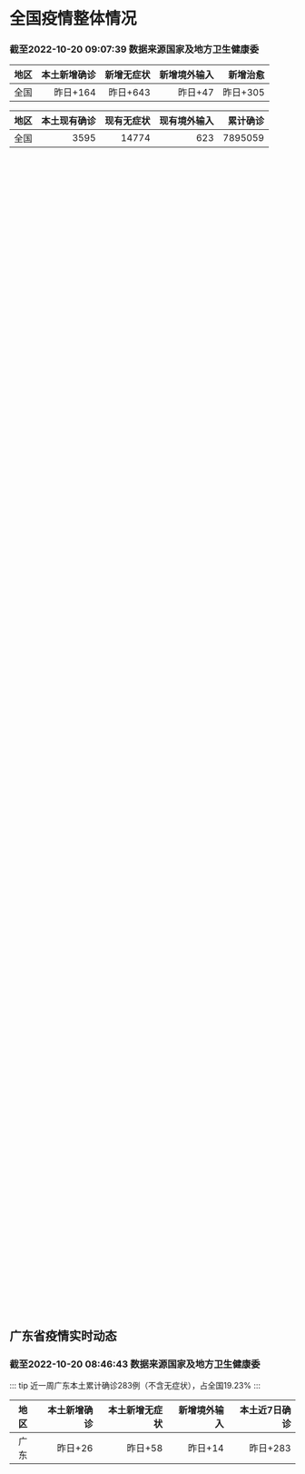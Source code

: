 
# 全国疫情整体情况
### 截至2022-10-20 09:07:39 数据来源国家及地方卫生健康委

|地区|本土新增确诊|新增无症状|新增境外输入|新增治愈|
|:--:|---:|---:|---:|---:|
|全国|昨日+164|昨日+643|昨日+47|昨日+305|

|地区|本土现有确诊|现有无症状|现有境外输入|累计确诊|
|:--:|---:|---:|---:|---:|
|全国|3595|14774|623|7895059|

<ChinaMap :dataList="dataList" :title="title"/>

<div id="chinaDayModify" style="width:100%;height:500px;margin-bottom:10px;"></div>
<div id="chinaAddHistoryData" style="width:100%;height:500px;margin-bottom:10px;"></div>
<div id="chinaNowHistoryData" style="width:100%;height:500px;margin-bottom:10px;"></div>
<div id="chinaTotalHistoryData" style="width:100%;height:500px;margin-bottom:10px;"></div>


## 广东省疫情实时动态
### 截至2022-10-20 08:46:43 数据来源国家及地方卫生健康委

::: tip 近一周广东本土累计确诊283例（不含无症状），占全国19.23%
:::

|地区|本土新增确诊|本土新增无症状|新增境外输入|本土近7日确诊|
|:--:|---:|---:|---:|---:|
|广东|昨日+26|昨日+58|昨日+14|昨日+283|

<div id="guangdongModify" style="width:100%;height:500px;margin-bottom:10px;"></div>
<div id="guangdongTotalHistory" style="width:100%;height:500px;margin-bottom:10px;"></div>
<div id="guangzhouModifyHistory" style="width:100%;height:500px;margin-bottom:10px;"></div>


<script>
import * as echarts from 'echarts'
export default {
  data(){
    return {
      title: '新增本土确诊',
      dataList: [{name: '台湾', value: 0, addList: []},{name: '香港', value: 0, addList: []},{name: '湖北', value: 0, addList: []},{name: '上海', value: 0, addList: []},{name: '吉林', value: 0, addList: []},{name: '广东', value: 26, addList: [{name: '深圳', num: 10},{name: '佛山', num: 8},{name: '广州', num: 6},{name: '东莞', num: 1},{name: '揭阳', num: 1},]},{name: '海南', value: 0, addList: []},{name: '四川', value: 4, addList: [{name: '广元', num: 4},]},{name: '福建', value: 1, addList: [{name: '龙岩', num: 1},]},{name: '北京', value: 14, addList: [{name: '朝阳', num: 6},{name: '未公布来源', num: 2},{name: '海淀', num: 2},{name: '西城', num: 1},]},{name: '内蒙古', value: 29, addList: [{name: '呼和浩特', num: 9},{name: '赤峰', num: 7},{name: '包头', num: 4},{name: '呼伦贝尔', num: 4},{name: '鄂尔多斯', num: 3},]},{name: '陕西', value: 25, addList: [{name: '汉中', num: 17},{name: '西安', num: 6},{name: '渭南', num: 1},{name: '咸阳', num: 1},]},{name: '浙江', value: 8, addList: [{name: '宁波', num: 6},{name: '台州', num: 2},]},{name: '黑龙江', value: 0, addList: []},{name: '河南', value: 7, addList: [{name: '郑州', num: 7},]},{name: '山东', value: 0, addList: []},{name: '云南', value: 2, addList: [{name: '德宏州', num: 2},]},{name: '江苏', value: 11, addList: [{name: '南京', num: 8},{name: '泰州', num: 1},{name: '南通', num: 1},{name: '连云港', num: 1},]},{name: '天津', value: 3, addList: [{name: '静海区', num: 3},]},{name: '广西', value: 1, addList: [{name: '南宁', num: 1},]},{name: '河北', value: 0, addList: []},{name: '辽宁', value: 1, addList: [{name: '抚顺', num: 1},]},{name: '新疆', value: 6, addList: [{name: '乌鲁木齐', num: 4},{name: '伊犁哈萨克自治州', num: 2},]},{name: '湖南', value: 7, addList: [{name: '怀化', num: 3},{name: '邵阳', num: 2},{name: '永州', num: 1},{name: '衡阳', num: 1},]},{name: '安徽', value: 0, addList: []},{name: '江西', value: 0, addList: []},{name: '西藏', value: 1, addList: [{name: '拉萨', num: 1},]},{name: '甘肃', value: 0, addList: []},{name: '重庆', value: 6, addList: [{name: '江津区', num: 5},{name: '巴南区', num: 1},]},{name: '贵州', value: 0, addList: []},{name: '山西', value: 12, addList: [{name: '大同', num: 5},{name: '运城', num: 3},{name: '临汾', num: 3},{name: '太原', num: 1},]},{name: '澳门', value: 0, addList: []},{name: '青海', value: 0, addList: []},{name: '宁夏', value: 0, addList: []},{name: '南海诸岛', value: 0, addList: []}]
    }
  },
  mounted () {
    this.chartChDay = echarts.init(document.getElementById("chinaDayModify"), "dark")
,this.chartChAdd = echarts.init(document.getElementById("chinaAddHistoryData"), "dark")
,this.chartChNow = echarts.init(document.getElementById("chinaNowHistoryData"), "dark")
,this.chartChTotal = echarts.init(document.getElementById("chinaTotalHistoryData"), "dark")
,this.chartGdMod = echarts.init(document.getElementById("guangdongModify"), "dark")
,this.chartGdTotal = echarts.init(document.getElementById("guangdongTotalHistory"), "dark")
,this.chartGzMod = echarts.init(document.getElementById("guangzhouModifyHistory"), "dark")


    const option_gd_mod = {
      title: {
        text: '广东疫情新增趋势（人）'
      },
      tooltip: {
        trigger: 'axis'
      },
      legend: {
        data: ['本土新增确诊', '本土新增无症状', '新增境外输入']
      },
      grid: {
        left: '3%',
        right: '4%',
        bottom: '3%',
        containLabel: true
      },
      toolbox: {
        feature: {
          saveAsImage: {}
        }
      },
      xAxis: {
        type: 'category',
        boundaryGap: false,
        data: ["08.22","08.23","08.24","08.25","08.26","08.27","08.28","08.29","08.30","08.31","09.01","09.02","09.03","09.04","09.05","09.06","09.07","09.08","09.09","09.10","09.11","09.12","09.13","09.14","09.15","09.16","09.17","09.18","09.19","09.20","09.21","09.22","09.23","09.24","09.25","09.26","09.27","09.28","09.29","09.30","10.01","10.02","10.03","10.04","10.05","10.06","10.07","10.08","10.09","10.10","10.11","10.12","10.13","10.14","10.15","10.16","10.17","10.18","10.19",]
      },
      yAxis: {
        type: 'value'
      },
      series: [
        {
          name: '本土新增确诊',
          type: 'line',
          stack: 'Total',
          smooth: true,
          data: [7,17,4,4,6,13,10,24,25,40,55,65,79,63,43,42,27,36,26,15,17,7,6,5,5,3,2,1,0,3,1,2,5,6,7,12,4,18,16,22,17,19,27,34,37,41,47,34,31,38,43,36,53,60,35,23,36,50,26,]
        },
        {
          name: '本土新增无症状',
          type: 'line',
          stack: 'Total',
          smooth: true,
          data: [1,5,2,4,2,4,3,12,21,34,41,40,24,26,17,18,12,28,6,10,11,4,3,4,1,1,1,2,1,2,2,4,0,0,5,5,2,5,15,21,10,24,16,24,27,34,27,21,24,25,11,17,21,29,29,38,61,48,58,]
        },
        {
          name: '新增境外输入',
          type: 'line',
          stack: 'Total',
          smooth: true,
          data: [17,13,16,18,15,19,12,11,10,13,16,17,18,16,16,19,6,16,23,19,21,12,11,8,10,15,7,11,15,12,13,14,15,12,19,14,15,21,15,11,29,11,19,18,19,27,10,14,27,27,14,17,15,24,18,18,11,12,14,]
        }
      ]
    };

    const option_gd_total = {
      title: {
        text: '广东疫情概览（人）'
      },
      tooltip: {
        trigger: 'axis'
      },
      legend: {
        data: ['累计确诊', '累计治愈']
      },
      grid: {
        left: '3%',
        right: '4%',
        bottom: '3%',
        containLabel: true
      },
      toolbox: {
        feature: {
          saveAsImage: {}
        }
      },
      xAxis: {
        type: 'category',
        boundaryGap: false,
        data: ["08.22","08.23","08.24","08.25","08.26","08.27","08.28","08.29","08.30","08.31","09.01","09.02","09.03","09.04","09.05","09.06","09.07","09.08","09.09","09.10","09.11","09.12","09.13","09.14","09.15","09.16","09.17","09.18","09.19","09.20","09.21","09.22","09.23","09.24","09.25","09.26","09.27","09.28","09.29","09.30","10.01","10.02","10.03","10.04","10.05","10.06","10.07","10.08","10.09","10.10","10.11","10.12","10.13","10.14","10.15","10.16","10.17","10.18","10.19",]
      },
      yAxis: {
        type: 'value'
      },
      series: [
        {
          name: '累计确诊',
          type: 'line',
          stack: 'Total',
          smooth: true,
          data: [8751,8781,8801,8822,8844,8879,8898,8933,8968,9021,9092,9174,9271,9350,9413,9474,9507,9559,9608,9642,9680,9699,9716,9729,9744,9762,9771,9783,9798,9813,9827,9843,9863,9881,9905,9931,9950,9991,10022,10055,10101,10131,10177,10229,10285,10353,10410,10458,10516,10581,10638,10691,10759,10843,10896,10947,10994,11056,11106,]
        },
        {
          name: '累计治愈',
          type: 'line',
          stack: 'Total',
          smooth: true,
          data: [8343,8367,8399,8430,8470,8507,8529,8561,8591,8620,8641,8671,8708,8725,8744,8775,8804,8831,8855,8888,8923,8959,9011,9075,9140,9140,9140,9140,9140,9140,9140,9529,9529,9529,9529,9529,9529,9529,9529,9529,9529,9529,9529,9529,9529,9877,9877,9877,9972,10007,10048,10091,10127,10127,10127,10178,10239,10298,10298,]
        }
      ]
    };

    const option_gz_mod = {
      title: {
        text: '广州疫情新增趋势（人）'
      },
      tooltip: {
        trigger: 'axis'
      },
      legend: {
        data: ['本土新增确诊', '本土新增无症状']
      },
      grid: {
        left: '3%',
        right: '4%',
        bottom: '3%',
        containLabel: true
      },
      toolbox: {
        feature: {
          saveAsImage: {}
        }
      },
      xAxis: {
        type: 'category',
        boundaryGap: false,
        data: ["0822","0823","0824","0825","0826","0827","0828","0829","0830","0831","0901","0902","0903","0904","0905","0906","0907","0908","0909","0910","0911","0912","0913","0914","0915","0916","0917","0918","0919","0920","0921","0922","0923","0924","0925","0926","0927","0928","0929","0930","1001","1002","1003","1004","1005","1006","1007","1008","1009","1010","1011","1012","1013","1014","1015","1016","1017","1018","1019",]
      },
      yAxis: {
        type: 'value'
      },
      series: [
        {
          name: '本土新增确诊',
          type: 'line',
          stack: 'Total',
          smooth: true,
          data: [0,2,0,0,0,1,1,0,5,5,3,7,4,8,5,6,3,2,0,0,0,0,0,0,0,0,1,0,0,0,0,1,4,5,2,2,0,1,1,2,0,5,10,12,14,21,17,18,5,13,6,10,25,23,20,3,16,22,6,]
        },
        {
          name: '本土新增无症状',
          type: 'line',
          stack: 'Total',
          smooth: true,
          data: [0,0,0,0,0,1,1,0,0,4,2,3,0,1,3,1,1,0,0,0,0,0,0,0,0,1,0,1,0,1,2,4,0,0,0,1,1,0,2,0,0,3,7,5,13,8,12,9,15,1,2,7,3,8,16,27,43,31,44,]
        }
      ]
    };

    const option_ch_day  = {
      series: [
        {
          type: 'treemap',
          data: [
            {
              name: '本土新增确诊昨日+164',
              value: 164,
            },
            {
              name: '新增无症状昨日+643',
              value: 643,
            },
            {
              name: '新增境外输入昨日+47',
              value: 47,
            },
            {
              name: '新增治愈昨日+305',
              value: 305,
            },
          ]
        }
      ]
    };

    const option_ch_add = {
      title: {
        text: '新增疫情整体走势'
      },
      tooltip: {
        trigger: 'axis'
      },
      legend: {
        data: ['本土确诊', '无症状感染', '新增境外输入']
      },
      grid: {
        left: '3%',
        right: '4%',
        bottom: '3%',
        containLabel: true
      },
      toolbox: {
        feature: {
          saveAsImage: {}
        }
      },
      xAxis: {
        type: 'category',
        boundaryGap: false,
        data: ["08.20","08.21","08.22","08.23","08.24","08.25","08.26","08.27","08.28","08.29","08.30","08.31","09.01","09.02","09.03","09.04","09.05","09.06","09.07","09.08","09.09","09.10","09.11","09.12","09.13","09.14","09.15","09.16","09.17","09.18","09.19","09.20","09.21","09.22","09.23","09.24","09.25","09.26","09.27","09.28","09.29","09.30","10.01","10.02","10.03","10.04","10.05","10.06","10.07","10.08","10.09","10.10","10.11","10.12","10.13","10.14","10.15","10.16","10.17","10.18","10.19",]
      },
      yAxis: {
        type: 'value'
      },
      series: [
        {
          name: '本土确诊',
          type: 'line',
          stack: 'Total',
          smooth: true,
          data: [553,360,308,380,345,262,250,259,301,349,349,307,318,440,314,303,264,323,241,259,239,179,164,188,196,126,102,76,106,92,104,123,114,121,129,159,235,173,119,106,97,106,116,189,250,223,183,216,447,441,373,427,374,322,249,291,174,182,208,204,164,]
        },
        {
          name: '无症状感染',
          type: 'line',
          stack: 'Total',
          smooth: true,
          data: [1628,1464,1440,1261,1289,1239,1106,1035,1255,1368,1326,1596,1567,1379,1359,1249,1235,1247,1093,1033,994,959,785,727,762,823,746,505,930,715,525,485,512,627,624,601,597,636,625,526,625,549,432,466,626,747,1005,1267,1301,1307,1566,1662,1386,1154,1010,900,668,534,587,630,643,]
        },
        {
          name: '新增境外输入',
          type: 'line',
          stack: 'Total',
          smooth: true,
          data: [49,67,74,33,45,50,50,48,51,33,43,61,55,62,70,46,46,57,39,42,51,55,62,54,41,41,59,64,48,55,48,43,51,54,59,58,60,72,75,64,59,66,63,51,57,50,46,72,54,62,61,64,43,50,64,70,70,63,42,43,47,]
        }
      ]
    };

    const option_ch_now = {
      title: {
        text: '现有疫情整体走势'
      },
      tooltip: {
        trigger: 'axis'
      },
      legend: {
        data: ['本土确诊', '无症状感染', '新增境外输入']
      },
      grid: {
        left: '3%',
        right: '4%',
        bottom: '3%',
        containLabel: true
      },
      toolbox: {
        feature: {
          saveAsImage: {}
        }
      },
      xAxis: {
        type: 'category',
        boundaryGap: false,
        data: ["08.20","08.21","08.22","08.23","08.24","08.25","08.26","08.27","08.28","08.29","08.30","08.31","09.01","09.02","09.03","09.04","09.05","09.06","09.07","09.08","09.09","09.10","09.11","09.12","09.13","09.14","09.15","09.16","09.17","09.18","09.19","09.20","09.21","09.22","09.23","09.24","09.25","09.26","09.27","09.28","09.29","09.30","10.01","10.02","10.03","10.04","10.05","10.06","10.07","10.08","10.09","10.10","10.11","10.12","10.13","10.14","10.15","10.16","10.17","10.18","10.19",]
      },
      yAxis: {
        type: 'value'
      },
      series: [
        {
          name: '本土确诊',
          type: 'line',
          stack: 'Total',
          smooth: true,
          data: [7749,7884,7679,7426,7132,7027,6660,6364,6101,5973,5834,5779,5658,5756,5636,5668,5670,5709,5713,5666,5575,5403,5083,4851,4714,4334,3681,3502,3293,3070,2881,2726,2606,2494,2477,2395,2404,2381,2378,2365,2359,2301,2314,2306,2341,2261,2263,2329,2666,2977,3240,3460,3637,3779,3824,3906,3854,3808,3777,3677,3595,]
        },
        {
          name: '无症状感染',
          type: 'line',
          stack: 'Total',
          smooth: true,
          data: [700,699,712,660,632,621,597,568,547,510,501,519,530,551,562,559,557,571,548,560,560,567,568,566,563,550,565,586,572,576,577,571,577,564,563,552,558,585,613,632,610,608,631,623,629,615,620,628,633,641,646,644,623,618,632,657,650,655,636,635,623,]
        },
        {
          name: '新增境外输入',
          type: 'line',
          stack: 'Total',
          smooth: true,
          data: [20038,20791,21414,21435,21470,21752,21618,21301,21326,21729,22052,22906,23471,23260,23287,23491,23860,24163,24009,23400,22660,22555,21919,21298,20832,20206,18729,18148,17756,17213,16241,14762,14010,13518,11627,11277,10573,10414,10373,10105,9829,9770,9618,8814,8449,8109,8069,8744,9419,10193,11206,11944,12805,13455,13998,14442,14606,14679,14750,14715,14774,]
        }
      ]
    };

    const option_ch_total = {
      title: {
        text: '累计疫情整体走势'
      },
      tooltip: {
        trigger: 'axis'
      },
      legend: {
        data: ['确诊(含港澳台)', '死亡(含港澳台)']
      },
      grid: {
        left: '3%',
        right: '4%',
        bottom: '3%',
        containLabel: true
      },
      toolbox: {
        feature: {
          saveAsImage: {}
        }
      },
      xAxis: {
        type: 'category',
        boundaryGap: false,
        data: ["08.20","08.21","08.22","08.23","08.24","08.25","08.26","08.27","08.28","08.29","08.30","08.31","09.01","09.02","09.03","09.04","09.05","09.06","09.07","09.08","09.09","09.10","09.11","09.12","09.13","09.14","09.15","09.16","09.17","09.18","09.19","09.20","09.21","09.22","09.23","09.24","09.25","09.26","09.27","09.28","09.29","09.30","10.01","10.02","10.03","10.04","10.05","10.06","10.07","10.08","10.09","10.10","10.11","10.12","10.13","10.14","10.15","10.16","10.17","10.18","10.19",]
      },
      yAxis: {
        type: 'value'
      },
      series: [
        {
          name: '确诊(含港澳台)',
          type: 'line',
          stack: 'Total',
          smooth: true,
          data: [5633111,5656972,5675269,5703179,5733500,5762559,5790726,5817871,5846327,5868458,5901615,5938060,5974028,6009747,6044288,6080405,6106096,6144277,6187141,6223835,6259551,6296680,6330038,6356783,6404975,6455788,6502479,6545234,6585920,6626392,6655661,6701113,6748819,6792066,6833790,6872895,6912675,6942179,6988610,7037863,7083359,7127469,7171159,7215114,7249310,7299603,7355347,7402656,7454504,7499946,7499946,7578751,7621171,7621171,7621171,7778306,7822739,7865269,7895059,7895059,7895059,]
        },
        {
          name: '死亡(含港澳台)',
          type: 'line',
          stack: 'Total',
          smooth: true,
          data: [24442,24471,24499,24525,24557,24603,24655,24699,24740,24766,24806,24836,24883,24927,24976,25019,25058,25088,25130,25171,25237,25275,25315,25354,25381,25428,25491,25553,25603,25671,25712,25744,25792,25868,26074,26132,26176,26244,26278,26330,26388,26446,26500,26568,26609,21422,26706,26769,26823,26823,26823,26823,26823,26823,26823,26823,26823,26823,26823,26823,26823,]
        }
      ]
    };

    this.chartGdMod.setOption(option_gd_mod);
    this.chartGdTotal.setOption(option_gd_total);
    this.chartGzMod.setOption(option_gz_mod);
    this.chartChDay.setOption(option_ch_day);
    this.chartChAdd.setOption(option_ch_add);
    this.chartChNow.setOption(option_ch_now);
    this.chartChTotal.setOption(option_ch_total);

    window.onresize = () => {
      this.chartGdMod.resize()
      this.chartGdTotal.resize()
      this.chartGzMod.resize()
      this.chartChDay.resize()
      this.chartChAdd.resize()
      this.chartChNow.resize()
      this.chartChTotal.resize()
    }
  }
}
</script>

## 广东省各地区疫情情况

::: danger 168个中高风险地区
:::

|地区|本土新增确诊|本土新增无症状|本土近7日确诊|中高风险地区|
|:--:|---:|---:|---:|---:|
|深圳|+10|+5|+95|+106|
|佛山|+8|0|+41|+7|
|广州|+6|+44|+115|+42|
|揭阳|+1|+1|+1|0|
|东莞|+1|0|+12|+9|
|中山|0|+8|+9|+3|
|清远|0|0|+6|0|
|惠州|0|0|+2|+1|
|汕头|0|0|+1|0|
|珠海|0|0|+1|0|
|汕尾|0|0|0|0|
|阳江|0|0|0|0|
|茂名|0|0|0|0|
|梅州|0|0|0|0|
|肇庆|0|0|0|0|
|潮州|0|0|0|0|
|湛江|0|0|0|0|
|河源|0|0|0|0|
|云浮|0|0|0|0|
|江门|0|0|0|0|
|韶关|0|0|0|0|


## 广东疫情热点动态

  
### 10-20 10:39
::: tip 惠城20日发布通告：即日起全区全域恢复常态化疫情防控措施
南都讯 记者杨振华 10月20日，惠城区疫情防控工作领导小组办公室发布通告，目前，全区全域中高风险区已解除。10月19日，全区开展了全员核酸检测，截至目前，核酸结果已全出，均为阴性。为统筹做好疫情防控...

信息来源：南方都市报

[阅读全文](https://h5.baike.qq.com/mobile/landing.html?docid=20221020A01ZB600&isNews=1&adtag=wxjk.yqssc.yqdt)
:::

### 10-20 10:35
::: tip 广州通报花都疫情最新情况：目前上升趋势得到初步遏制
文/羊城晚报全媒体记者 林清清 通讯员 穗卫健宣10月20日，广州卫健委通报花都疫情最新情况：截至10月19日24时，本次疫情累计报告新冠病毒感染者238例。本次疫情病毒序列与国庆期间两例省外来穗病例...

信息来源：羊城派

[阅读全文](https://h5.baike.qq.com/mobile/landing.html?docid=20221020A01Y0S00&isNews=1&adtag=wxjk.yqssc.yqdt)
:::

### 10-20 10:32
::: tip 广州花都疫情初期聚集感染突出 目前上升趋势初步受控
中新网广州10月20日电 (记者 蔡敏婕)广东省卫生健康委员会20日通报该省新冠肺炎疫情情况，19日0时至24时，全省新增本土确诊病例26例，涉及广州、深圳、佛山、东莞、揭阳；新增本土无症状感染者58...

信息来源：中国新闻网

[阅读全文](https://h5.baike.qq.com/mobile/landing.html?docid=20221020A01X0O00&isNews=1&adtag=wxjk.yqssc.yqdt)
:::

### 10-20 09:54
::: tip 广州荔湾：20日开展全区全员核酸检测工作
文/羊城晚报全媒体记者 曾潇广州市荔湾区发布通告称，2022年10月20日（本周四）在全区范围内启动全员核酸检测工作。全文如下：关于荔湾区10月20日开展第二轮全区全员核酸检测工作的通告广大居民朋友：...

信息来源：羊城派

[阅读全文](https://h5.baike.qq.com/mobile/landing.html?docid=20221020A01IUW00&isNews=1&adtag=wxjk.yqssc.yqdt)
:::

### 10-20 09:39
::: tip 广州市越秀区10月20日开展全员核酸检测
据“广州越秀发布”消息：全区广大居民朋友们：因疫情防控需要，根据统一安排，我区定于10月20日对全区18个街道户籍人口、外来人员开展新一轮全员核酸检测工作。现就有关事项通知如下：一、检测对象全区18个...

信息来源：南方都市报

[阅读全文](https://h5.baike.qq.com/mobile/landing.html?docid=20221020A01E8100&isNews=1&adtag=wxjk.yqssc.yqdt)
:::

### 10-20 09:24
::: tip 广东新增本土确诊病例26例、本土无症状感染者58例
据广东卫健委网站消息，10月19日0-24时，广东全省新增本土确诊病例26例(广州6例，深圳10例，佛山8例，东莞1例，揭阳1例)；新增本土无症状感染者58例(广州44例，深圳5例，中山8例，揭阳1例...

信息来源：北京青年报官网

[阅读全文](https://h5.baike.qq.com/mobile/landing.html?docid=20221020A019IS00&isNews=1&adtag=wxjk.yqssc.yqdt)
:::

### 10-20 09:15
::: tip 最新！南山发布2条通告
根据疫情防控工作需要，为切实保障人民群众生命安全和身体健康，经南山区新型冠状病毒肺炎疫情防控指挥部研究决定，对南山街道部分区域采取疫情防控临时管控措施。



将南山区桂庙路-南新路-南园村北边线-前...

深圳大件事

[阅读全文](https://mp.weixin.qq.com/s?__biz=MzA4NTczOTMzMQ==&mid=2651391048&idx=2&sn=12c80b56bc8893850162d5a709030494&chksm=842ef664b3597f72095104b440a4e5181860fb03d3f8df7bfb6eaa4b59cce15ae515f9d2a693&mpshare=1&scene=1&srcid=1020f9PTnNWHuZxJ5A8VmEkd&sharer_sharetime=1666235287486&sharer_shareid=d35647f873619e01ec6c2f6ddaa3a96d&version=4.0.19.6020&platform=win#rd)
:::

### 10-20 09:01
::: tip 深圳10月19日新增10例确诊病例和5例无症状感染者，详情公布
深圳卫健委通报，10月19日0-24时，深圳新增15例阳性病例。10例诊断为新冠肺炎确诊病例，5例诊断为新冠病毒无症状感染者。其中，在集中隔离观察人员中发现9例，在居家隔离医学观察人员中发现6例。新增...

信息来源：界面新闻

[阅读全文](https://h5.baike.qq.com/mobile/landing.html?docid=20221020A011UI00&isNews=1&adtag=wxjk.yqssc.yqdt)
:::

### 10-20 08:45
::: tip 广东10月19日新增本土确诊病例26例、本土无症状感染者58例
广东卫健委通报，10月19日0-24时，全省新增本土确诊病例26例（广州6例，深圳10例，佛山8例，东莞1例，揭阳1例）；新增本土无症状感染者58例（广州44例，深圳5例，中山8例，揭阳1例）。全省新...

信息来源：界面新闻

[阅读全文](https://h5.baike.qq.com/mobile/landing.html?docid=20221020A00YA700&isNews=1&adtag=wxjk.yqssc.yqdt)
:::

### 10-20 08:44
::: tip 广东昨日新增本土确诊病例26例、本土无症状感染者58例
【广东昨日新增本土确诊病例26例、本土无症状感染者58例】财联社10月20日电，19日0-24时，广东全省新增本土确诊病例26例（广州6例，深圳10例，佛山8例，东莞1例，揭阳1例）；新增本土无症状感...

信息来源：财联社

[阅读全文](https://h5.baike.qq.com/mobile/landing.html?docid=20221020A00YAZ00&isNews=1&adtag=wxjk.yqssc.yqdt)
:::

